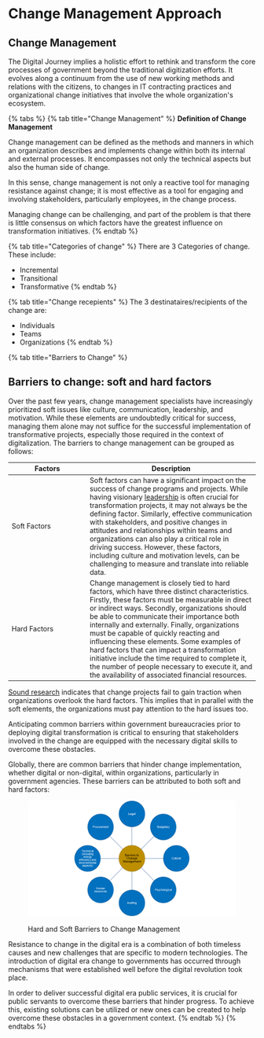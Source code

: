 # Change Management Approach

## Change Management

The Digital Journey implies a holistic effort to rethink and transform the core processes of government beyond the traditional digitization efforts. It evolves along a continuum from the use of new working methods and relations with the citizens, to changes in IT contracting practices and organizational change initiatives that involve the whole organization's ecosystem.&#x20;

{% tabs %}
{% tab title="Change Management" %}
**Definition of Change Management**

Change management can be defined as the methods and manners in which an organization describes and implements change within both its internal and external processes. It encompasses not only the technical aspects but also the human side of change.

In this sense, change management is not only a reactive tool for managing resistance against change; it is most effective as a tool for engaging and involving stakeholders, particularly employees, in the change process.

Managing change can be challenging, and part of the problem is that there is little consensus on which factors have the greatest influence on transformation initiatives.
{% endtab %}

{% tab title="Categories of change" %}
There are 3 Categories of change. These include:

* Incremental
* Transitional
* Transformative
{% endtab %}

{% tab title="Change recepients" %}
The 3 destinataires/recipients of the change are:

* Individuals
* Teams
* Organizations
{% endtab %}

{% tab title="Barriers to Change" %}
## Barriers to change: soft and hard factors

Over the past few years, change management specialists have increasingly prioritized soft issues like culture, communication, leadership, and motivation. While these elements are undoubtedly critical for success, managing them alone may not suffice for the successful implementation of transformative projects, especially those required in the context of digitalization. The barriers to change management can be grouped as follows:

<table><thead><tr><th width="145">Factors </th><th>Description</th></tr></thead><tbody><tr><td>Soft Factors</td><td>Soft factors can have a significant impact on the success of change programs and projects. While having visionary <a href="https://hbr.org/2020/11/how-to-develop-your-leadership-style">leadership</a> is often crucial for transformation projects, it may not always be the defining factor. Similarly, effective communication with stakeholders, and positive changes in attitudes and relationships within teams and organizations can also play a critical role in driving success. However, these factors, including culture and motivation levels, can be challenging to measure and translate into reliable data.</td></tr><tr><td>Hard Factors</td><td>Change management is closely tied to hard factors, which have three distinct characteristics. Firstly, these factors must be measurable in direct or indirect ways. Secondly, organizations should be able to communicate their importance both internally and externally. Finally, organizations must be capable of quickly reacting and influencing these elements. Some examples of hard factors that can impact a transformation initiative include the time required to complete it, the number of people necessary to execute it, and the availability of associated financial resources.</td></tr></tbody></table>

[Sound research](https://hbr.org/2005/10/the-hard-side-of-change-management) indicates that change projects fail to gain traction when organizations overlook the hard factors. This implies that in parallel with the soft elements, the organizations must pay attention to the hard issues too.

Anticipating common barriers within government bureaucracies prior to deploying digital transformation is critical to ensuring that stakeholders involved in the change are equipped with the necessary digital skills to overcome these obstacles.

Globally, there are common barriers that hinder change implementation, whether digital or non-digital, within organizations, particularly in government agencies. These barriers can be attributed to both soft and hard factors:

<figure><img src="../../.gitbook/assets/image (34).png" alt=""><figcaption><p>Hard and Soft Barriers to Change Management</p></figcaption></figure>

Resistance to change in the digital era is a combination of both timeless causes and new challenges that are specific to modern technologies. The introduction of digital era change to governments has occurred through mechanisms that were established well before the digital revolution took place.

In order to deliver successful digital era public services, it is crucial for public servants to overcome these barriers that hinder progress. To achieve this, existing solutions can be utilized or new ones can be created to help overcome these obstacles in a government context.&#x20;
{% endtab %}
{% endtabs %}
